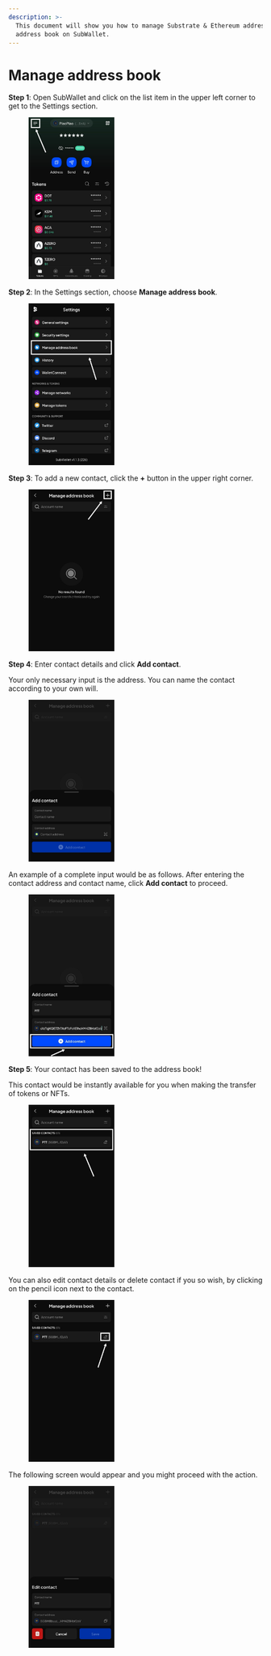```yaml
---
description: >-
  This document will show you how to manage Substrate & Ethereum addresses with
  address book on SubWallet.
---
```


# Manage address book

**Step 1**: Open SubWallet and click on the list item in the upper left corner to get to the Settings section.

<div align="left">

<figure><img src="../.gitbook/assets/image (114).png" alt="" width="170"><figcaption></figcaption></figure>

</div>

**Step 2**: In the Settings section, choose **Manage address book**.

<div align="left">

<figure><img src="../.gitbook/assets/image (115).png" alt="" width="170"><figcaption></figcaption></figure>

</div>

**Step 3**: To add a new contact, click the **+** button in the upper right corner.

<div align="left">

<figure><img src="../.gitbook/assets/image (116).png" alt="" width="170"><figcaption></figcaption></figure>

</div>

**Step 4**: Enter contact details and click **Add contact**.&#x20;

Your only necessary input is the address. You can name the contact according to your own will.&#x20;

<div align="left">

<figure><img src="../.gitbook/assets/image (121).png" alt="" width="170"><figcaption></figcaption></figure>

</div>

An example of a complete input would be as follows. After entering the contact address and contact name, click **Add contact** to proceed.&#x20;

<div align="left">

<figure><img src="../.gitbook/assets/image (118).png" alt="" width="170"><figcaption></figcaption></figure>

</div>

**Step 5**: Your contact has been saved to the address book!

This contact would be instantly available for you when making the transfer of tokens or NFTs.

<div align="left">

<figure><img src="../.gitbook/assets/image (119).png" alt="" width="170"><figcaption></figcaption></figure>

</div>

You can also edit contact details or delete contact if you so wish, by clicking on the pencil icon next to the contact.

<div align="left">

<figure><img src="../.gitbook/assets/image (120).png" alt="" width="170"><figcaption></figcaption></figure>

</div>

The following screen would appear and you might proceed with the action.

<div align="left">

<figure><img src="../.gitbook/assets/image (122).png" alt="" width="170"><figcaption></figcaption></figure>

</div>
